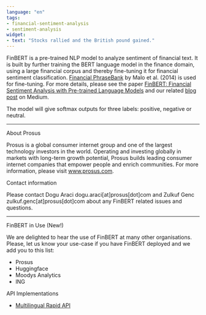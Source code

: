 ```yaml
---
language: "en"
tags:
- financial-sentiment-analysis
- sentiment-analysis
widget:
- text: "Stocks rallied and the British pound gained."
---
```


FinBERT is a pre-trained NLP model to analyze sentiment of financial text. It is built by further training the BERT language model in the finance domain, using a large financial corpus and thereby fine-tuning it for financial sentiment classification. [Financial PhraseBank](https://www.researchgate.net/publication/251231107_Good_Debt_or_Bad_Debt_Detecting_Semantic_Orientations_in_Economic_Texts) by Malo et al. (2014) is used for fine-tuning. For more details, please see the paper [FinBERT: Financial Sentiment Analysis with Pre-trained Language Models](https://arxiv.org/abs/1908.10063) and our related [blog post](https://medium.com/prosus-ai-tech-blog/finbert-financial-sentiment-analysis-with-bert-b277a3607101) on Medium.

The model will give softmax outputs for three labels: positive, negative or neutral.

---

About Prosus

Prosus is a global consumer internet group and one of the largest technology investors in the world. Operating and investing globally in markets with long-term growth potential, Prosus builds leading consumer internet companies that empower people and enrich communities. For more information, please visit www.prosus.com.

Contact information

Please contact Dogu Araci dogu.araci[at]prosus[dot]com and Zulkuf Genc zulkuf.genc[at]prosus[dot]com about any FinBERT related issues and questions.

---

FinBERT in Use (New!)

We are delighted to hear the use of FinBERT at many other organisations. Please, let us know your use-case if you have FinBERT deployed and we add you to this list:

- Prosus
- Huggingface
- Moodys Analytics
- ING

API Implementations

- [Multilingual Rapid API](https://rapidapi.com/financial-sentiment-financial-sentiment-default/api/finbert3/) 